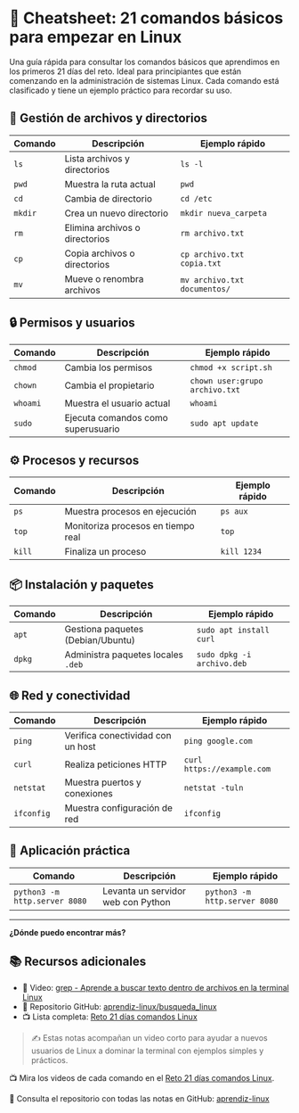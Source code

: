# 🐧 Cheatsheet: 21 comandos básicos para empezar en Linux

Una guía rápida para consultar los comandos básicos que aprendimos en los primeros 21 días del reto.
Ideal para principiantes que están comenzando en la administración de sistemas Linux. Cada comando está
clasificado y tiene un ejemplo práctico para recordar su uso.

## 📁 Gestión de archivos y directorios

| Comando | Descripción                      | Ejemplo rápido                             |
|---------|----------------------------------|--------------------------------------------|
| `ls`    | Lista archivos y directorios     | `ls -l`                                    |
| `pwd`   | Muestra la ruta actual           | `pwd`                                      |
| `cd`    | Cambia de directorio             | `cd /etc`                                  |
| `mkdir` | Crea un nuevo directorio         | `mkdir nueva_carpeta`                      |
| `rm`    | Elimina archivos o directorios   | `rm archivo.txt`                           |
| `cp`    | Copia archivos o directorios     | `cp archivo.txt copia.txt`                 |
| `mv`    | Mueve o renombra archivos        | `mv archivo.txt documentos/`               |

## 🔒 Permisos y usuarios

| Comando    | Descripción                          | Ejemplo rápido                            |
|------------|--------------------------------------|-------------------------------------------|
| `chmod`    | Cambia los permisos                  | `chmod +x script.sh`                      |
| `chown`    | Cambia el propietario                | `chown user:grupo archivo.txt`            |
| `whoami`   | Muestra el usuario actual            | `whoami`                                  |
| `sudo`     | Ejecuta comandos como superusuario   | `sudo apt update`                         |

## ⚙️ Procesos y recursos

| Comando  | Descripción                           | Ejemplo rápido                             |
|----------|---------------------------------------|--------------------------------------------|
| `ps`     | Muestra procesos en ejecución         | `ps aux`                                   |
| `top`    | Monitoriza procesos en tiempo real    | `top`                                      |
| `kill`   | Finaliza un proceso                   | `kill 1234`                                |

## 📦 Instalación y paquetes

| Comando  | Descripción                           | Ejemplo rápido                             |
|----------|---------------------------------------|--------------------------------------------|
| `apt`    | Gestiona paquetes (Debian/Ubuntu)     | `sudo apt install curl`                    |
| `dpkg`   | Administra paquetes locales `.deb`    | `sudo dpkg -i archivo.deb`                 |

## 🌐 Red y conectividad

| Comando     | Descripción                          | Ejemplo rápido                           |
|-------------|--------------------------------------|------------------------------------------|
| `ping`      | Verifica conectividad con un host    | `ping google.com`                        |
| `curl`      | Realiza peticiones HTTP              | `curl https://example.com`               |
| `netstat`   | Muestra puertos y conexiones         | `netstat -tuln`                          |
| `ifconfig`  | Muestra configuración de red         | `ifconfig`                               |

## 🚀 Aplicación práctica

| Comando                        | Descripción                         | Ejemplo rápido                             |
|-------------------------------|--------------------------------------|--------------------------------------------|
| `python3 -m http.server 8080` | Levanta un servidor web con Python   | `python3 -m http.server 8080`              |

---

**¿Dónde puedo encontrar más?**

## 📚 Recursos adicionales

- 🎥 Video: [grep - Aprende a buscar texto dentro de archivos en la terminal Linux](https://youtu.be/a62kLa-ptnc)
- 💾 Repositorio GitHub: [aprendiz-linux/busqueda_linux](https://github.com/jorgearma1982/aprendiz-linux/tree/main/comandos_busqueda)
- 📺 Lista completa: [Reto 21 días comandos Linux](https://youtube.com/playlist?list=PLWa9LbkzT6D0DF_BKcZolZvvqY5FrxMba)

> ✍️ Estas notas acompañan un video corto para ayudar a nuevos usuarios de Linux a dominar la terminal con
> ejemplos simples y prácticos.
> 

📺 Mira los videos de cada comando en el [Reto 21 días comandos Linux](https://youtube.com/playlist?list=PLWa9LbkzT6D0DF_BKcZolZvvqY5FrxMba).

📘 Consulta el repositorio con todas las notas en GitHub: [aprendiz-linux](https://github.com/jorgearma1982/aprendiz-linux/tree/main/21_dias_comandos_basicos)
